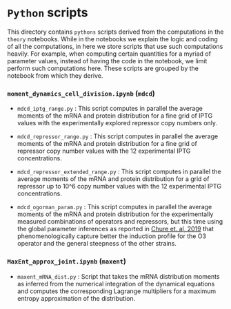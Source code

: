 # `Python` scripts

This directory contains `pythons` scripts derived from the computations in the
`theory` notebooks. While in the notebooks we explain the logic and coding of
all the computations, in here we store scripts that use such computations
heavily. For example, when computing certain quantities for a myriad of
parameter values, instead of having the code in the notebook, we limit perform
such computations here. These scripts are grouped by the notebook from which
they derive.

### `moment_dynamics_cell_division.ipynb` (`mdcd`)

- `mdcd_iptg_range.py` : This script computes in parallel the average moments
  of the mRNA and protein distribution for a fine grid of IPTG values with the
  experimentally explored repressor copy numbers only.

- `mdcd_repressor_range.py` : This script computes in parallel the average
  moments of the mRNA and protein distribution for a fine grid of repressor
  copy number values with the 12 experimental IPTG concentrations.

- `mdcd_repressor_extended_range.py` : This script computes in parallel the average
  moments of the mRNA and protein distribution for a grid of repressor up to 10^6
  copy number values with the 12 experimental IPTG concentrations.

- `mdcd_ogorman_param.py` : This script computes in parallel the average
  moments of the mRNA and protein distribution for the experimentally measured
  combinations of operators and repressors, but this time using the global
  parameter inferences as reported in [Chure et. al, 2019](https://www.rpgroup.caltech.edu/mwc_mutants/index.html)
  that phenomenologically capture better the induction profile for the O3
  operator and the general steepness of the other strains.

### `MaxEnt_approx_joint.ipynb` (`maxent`)

- `maxent_mRNA_dist.py` : Script that takes the mRNA distribution moments as
  inferred from the numerical integration of the dynamical equations and
  computes the corresponding Lagrange multipliers for a maximum entropy
  approximation of the distribution.


